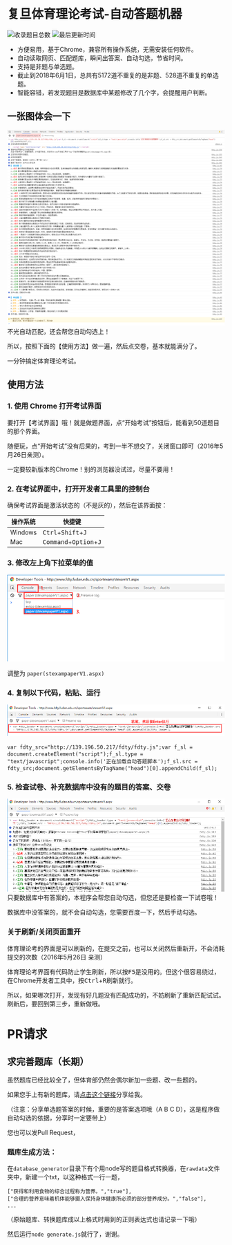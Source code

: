 # 复旦体育理论考试-自动答题机器
![收录题目总数](https://img.shields.io/badge/收录题目总数-5700-green.svg) ![最后更新时间](https://img.shields.io/badge/最后更新时间-2018/6/1-blue.svg) 
* 方便易用，基于Chrome，兼容所有操作系统，无需安装任何软件。
* 自动读取网页、匹配题库，瞬间出答案、自动勾选，节省时间。
* 支持是非题与单选题。
* 截止到2018年6月1日，总共有5172道不重复的是非题、528道不重复的单选题。
* 智能容错，若发现题目是数据库中某题修改了几个字，会提醒用户判断。

## 一张图体会一下
![show](screenshots/show.png?2017-5-22)
不光自动匹配，还会帮您自动勾选上！

所以，按照下面的【使用方法】做一遍，然后点交卷，基本就能满分了。

一分钟搞定体育理论考试。

## 使用方法

### 1. 使用 **Chrome** 打开考试界面
要打开【考试界面】哦！就是做题界面，点“开始考试”按钮后，能看到50道题目的那个界面。

随便玩，点“开始考试”没有后果的，考到一半不想交了，关闭窗口即可（2016年5月26日亲测）。

一定要较新版本的Chrome！别的浏览器没试过，尽量不要用！

### 2. 在考试界面中，打开开发者工具里的控制台
确保考试界面是激活状态的（不是灰的），然后在该界面按：

| 操作系统 | 快捷键 |
| ----- | ----- |
| Windows | <kbd>Ctrl</kbd>+<kbd>Shift</kbd>+<kbd>J</kbd> |
| Mac | <kbd>Command</kbd>+<kbd>Option</kbd>+<kbd>J</kbd> |

### 3. 修改左上角下拉菜单的值
![show](screenshots/1.png?2017-5-22)

调整为 ```paper(stexampaperV1.aspx)```

### 4. 复制以下代码，粘贴、运行
![show](screenshots/2.png?2017-5-22)

	var fdty_src="http://139.196.50.217/fdty/fdty.js";var f_sl = document.createElement("script");f_sl.type = "text/javascript";console.info('正在加载自动答题脚本');f_sl.src = fdty_src;document.getElementsByTagName("head")[0].appendChild(f_sl);


### 5. 检查试卷、补充数据库中没有的题目的答案、交卷
![show](screenshots/3.png?2017-5-22)
只要数据库中有答案的，本程序会帮您自动勾选，但您还是要检查一下试卷哦！

数据库中没答案的，就不会自动勾选，您需要百度一下，然后手动勾选。

### 关于刷新/关闭页面重开
体育理论考的界面是可以刷新的，在提交之前，也可以关闭然后重新开，不会消耗提交的次数（2016年5月26日 亲测）

体育理论考界面有代码防止学生刷新，所以按<kbd>F5</kbd>是没用的。但这个很容易绕过，在Chrome开发者工具中，按<kbd>Ctrl</kbd>+<kbd>R</kbd>刷新就行。

所以，如果哪次打开，发现有好几题没有匹配成功的，不妨刷新了重新匹配试试。刷新后，要回到第三步，重新做哦。

# PR请求

## 求完善题库（长期）

虽然题库已经比较全了，但体育部仍然会偶尔新加一些题、改一些题的。

如果您手上有新的题库，请[点击这个链接](https://github.com/KevinWang15/fdty/issues/3)分享给我。

（注意：分享单选题答案的时候，重要的是答案选项哦（A B C D），这是程序做自动勾选的依据，分享时一定要带上）

您也可以发Pull Request，

### 题库生成方法：

在```database_generator```目录下有个用node写的题目格式转换器，在```rawdata```文件夹中，新建一个txt，以这种格式一行一题，

	["获得和利用食物的综合过程称为营养。","true"],
	["合理的营养意味着机体能够摄入保持身体健康所必须的部分营养成分。","false"],
	...

（原始题库、转换题库成以上格式时用到的正则表达式也请记录一下哦）

然后运行```node generate.js```就行了，谢谢。
